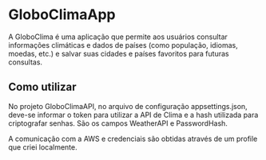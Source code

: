 # GloboClimaApp
A GloboClima é uma aplicação que permite aos usuários consultar informações climáticas e
dados de países (como população, idiomas, moedas, etc.) e salvar suas cidades e países
favoritos para futuras consultas.

## Como utilizar
No projeto GloboClimaAPI, no arquivo de configuração appsettings.json, deve-se informar o token para utilizar a API de Clima e a hash utilizada para criptografar senhas. São os campos WeatherAPI e PasswordHash.

A comunicação com  a AWS e credenciais são obtidas através de um profile que criei localmente.
